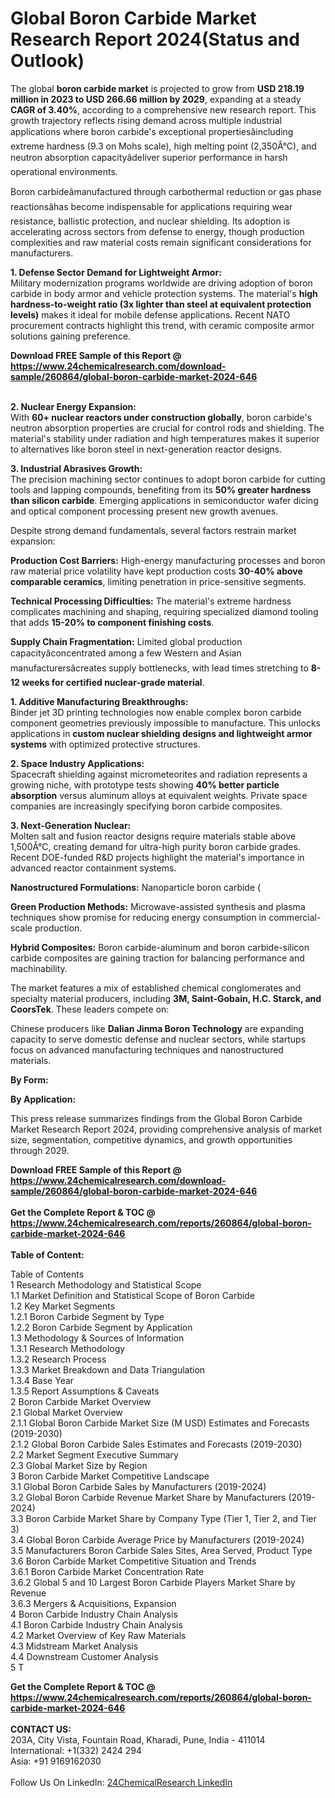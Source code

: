 <h1>Global Boron Carbide Market Research Report 2024(Status and Outlook)</h1><p>The global <strong>boron carbide market</strong> is projected to grow from <strong>USD 218.19 million in 2023 to USD 266.66 million by 2029</strong>, expanding at a steady <strong>CAGR of 3.40%</strong>, according to a comprehensive new research report. This growth trajectory reflects rising demand across multiple industrial applications where boron carbide's exceptional propertiesâincluding extreme hardness (9.3 on Mohs scale), high melting point (2,350Â°C), and neutron absorption capacityâdeliver superior performance in harsh operational environments.</p><p>Boron carbideâmanufactured through carbothermal reduction or gas phase reactionsâhas become indispensable for applications requiring wear resistance, ballistic protection, and nuclear shielding. Its adoption is accelerating across sectors from defense to energy, though production complexities and raw material costs remain significant considerations for manufacturers.</p><p><strong>1. Defense Sector Demand for Lightweight Armor:</strong><br>
Military modernization programs worldwide are driving adoption of boron carbide in body armor and vehicle protection systems. The material's <strong>high hardness-to-weight ratio (3x lighter than steel at equivalent protection levels)</strong> makes it ideal for mobile defense applications. Recent NATO procurement contracts highlight this trend, with ceramic composite armor solutions gaining preference.</p><div><b>Download FREE Sample of this Report @ 
            <a href="https://www.24chemicalresearch.com/download-sample/260864/global-boron-carbide-market-2024-646">
            https://www.24chemicalresearch.com/download-sample/260864/global-boron-carbide-market-2024-646</a></b></div><br><p><strong>2. Nuclear Energy Expansion:</strong><br>
With <strong>60+ nuclear reactors under construction globally</strong>, boron carbide's neutron absorption properties are crucial for control rods and shielding. The material's stability under radiation and high temperatures makes it superior to alternatives like boron steel in next-generation reactor designs.</p><p><strong>3. Industrial Abrasives Growth:</strong><br>
The precision machining sector continues to adopt boron carbide for cutting tools and lapping compounds, benefiting from its <strong>50% greater hardness than silicon carbide</strong>. Emerging applications in semiconductor wafer dicing and optical component processing present new growth avenues.</p><p>Despite strong demand fundamentals, several factors restrain market expansion:</p><p><strong>Production Cost Barriers:</strong> High-energy manufacturing processes and boron raw material price volatility have kept production costs <strong>30-40% above comparable ceramics</strong>, limiting penetration in price-sensitive segments.</p><p><strong>Technical Processing Difficulties:</strong> The material's extreme hardness complicates machining and shaping, requiring specialized diamond tooling that adds <strong>15-20% to component finishing costs</strong>.</p><p><strong>Supply Chain Fragmentation:</strong> Limited global production capacityâconcentrated among a few Western and Asian manufacturersâcreates supply bottlenecks, with lead times stretching to <strong>8-12 weeks for certified nuclear-grade material</strong>.</p><p><strong>1. Additive Manufacturing Breakthroughs:</strong><br>
Binder jet 3D printing technologies now enable complex boron carbide component geometries previously impossible to manufacture. This unlocks applications in <strong>custom nuclear shielding designs and lightweight armor systems</strong> with optimized protective structures.</p><p><strong>2. Space Industry Applications:</strong><br>
Spacecraft shielding against micrometeorites and radiation represents a growing niche, with prototype tests showing <strong>40% better particle absorption</strong> versus aluminum alloys at equivalent weights. Private space companies are increasingly specifying boron carbide composites.</p><p><strong>3. Next-Generation Nuclear:</strong><br>
Molten salt and fusion reactor designs require materials stable above 1,500Â°C, creating demand for ultra-high purity boron carbide grades. Recent DOE-funded R&amp;D projects highlight the material's importance in advanced reactor containment systems.</p><p><strong>Nanostructured Formulations:</strong> Nanoparticle boron carbide (
</p><p><strong>Green Production Methods:</strong> Microwave-assisted synthesis and plasma techniques show promise for reducing energy consumption in commercial-scale production.</p><p><strong>Hybrid Composites:</strong> Boron carbide-aluminum and boron carbide-silicon carbide composites are gaining traction for balancing performance and machinability.</p><p>The market features a mix of established chemical conglomerates and specialty material producers, including <strong>3M, Saint-Gobain, H.C. Starck, and CoorsTek</strong>. These leaders compete on:</p><p>Chinese producers like <strong>Dalian Jinma Boron Technology</strong> are expanding capacity to serve domestic defense and nuclear sectors, while startups focus on advanced manufacturing techniques and nanostructured materials.</p><p><strong>By Form:</strong></p><p><strong>By Application:</strong></p><p>This press release summarizes findings from the Global Boron Carbide Market Research Report 2024, providing comprehensive analysis of market size, segmentation, competitive dynamics, and growth opportunities through 2029.</p><div><b>Download FREE Sample of this Report @ 
            <a href="https://www.24chemicalresearch.com/download-sample/260864/global-boron-carbide-market-2024-646">
            https://www.24chemicalresearch.com/download-sample/260864/global-boron-carbide-market-2024-646</a></b></div><br><div><b>Get the Complete Report & TOC @ 
            <a href="https://www.24chemicalresearch.com/reports/260864/global-boron-carbide-market-2024-646">
            https://www.24chemicalresearch.com/reports/260864/global-boron-carbide-market-2024-646</a></b></div><br>
            <b>Table of Content:</b><p>Table of Contents<br />
1 Research Methodology and Statistical Scope<br />
1.1 Market Definition and Statistical Scope of Boron Carbide<br />
1.2 Key Market Segments<br />
1.2.1 Boron Carbide Segment by Type<br />
1.2.2 Boron Carbide Segment by Application<br />
1.3 Methodology & Sources of Information<br />
1.3.1 Research Methodology<br />
1.3.2 Research Process<br />
1.3.3 Market Breakdown and Data Triangulation<br />
1.3.4 Base Year<br />
1.3.5 Report Assumptions & Caveats<br />
2 Boron Carbide Market Overview<br />
2.1 Global Market Overview<br />
2.1.1 Global Boron Carbide Market Size (M USD) Estimates and Forecasts (2019-2030)<br />
2.1.2 Global Boron Carbide Sales Estimates and Forecasts (2019-2030)<br />
2.2 Market Segment Executive Summary<br />
2.3 Global Market Size by Region<br />
3 Boron Carbide Market Competitive Landscape<br />
3.1 Global Boron Carbide Sales by Manufacturers (2019-2024)<br />
3.2 Global Boron Carbide Revenue Market Share by Manufacturers (2019-2024)<br />
3.3 Boron Carbide Market Share by Company Type (Tier 1, Tier 2, and Tier 3)<br />
3.4 Global Boron Carbide Average Price by Manufacturers (2019-2024)<br />
3.5 Manufacturers Boron Carbide Sales Sites, Area Served, Product Type<br />
3.6 Boron Carbide Market Competitive Situation and Trends<br />
3.6.1 Boron Carbide Market Concentration Rate<br />
3.6.2 Global 5 and 10 Largest Boron Carbide Players Market Share by Revenue<br />
3.6.3 Mergers & Acquisitions, Expansion<br />
4 Boron Carbide Industry Chain Analysis<br />
4.1 Boron Carbide Industry Chain Analysis<br />
4.2 Market Overview of Key Raw Materials<br />
4.3 Midstream Market Analysis<br />
4.4 Downstream Customer Analysis<br />
5 T</p><div><b>Get the Complete Report & TOC @ 
            <a href="https://www.24chemicalresearch.com/reports/260864/global-boron-carbide-market-2024-646">
            https://www.24chemicalresearch.com/reports/260864/global-boron-carbide-market-2024-646</a></b></div><br><b>CONTACT US:</b><br>
            203A, City Vista, Fountain Road, Kharadi, Pune, India - 411014<br>
            International: +1(332) 2424 294<br>
            Asia: +91 9169162030 <br><br>
            Follow Us On LinkedIn: <a href="https://www.linkedin.com/company/24chemicalresearch/">24ChemicalResearch LinkedIn</a>
